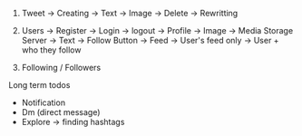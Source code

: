 1. Tweet 
    -> Creating 
        -> Text
        -> Image
    -> Delete
    -> Rewritting

2. Users
    -> Register
    -> Login
    -> logout
    -> Profile
        -> Image -> Media Storage Server
        -> Text
        -> Follow Button 
    -> Feed
        -> User's feed only
        -> User + who they follow


3. Following / Followers


Long term todos

- Notification
- Dm (direct message)
- Explore -> finding hashtags

    
